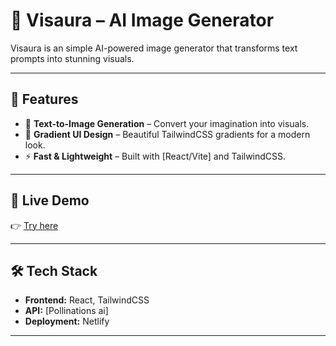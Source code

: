 # 🎨 Visaura – AI Image Generator

Visaura is an simple AI-powered image generator that transforms text prompts into stunning visuals.  

---

## 🚀 Features
- 🔮 **Text-to-Image Generation** – Convert your imagination into visuals.
- 🎨 **Gradient UI Design** – Beautiful TailwindCSS gradients for a modern look.
- ⚡ **Fast & Lightweight** – Built with [React/Vite] and TailwindCSS.

---

## 🔗 Live Demo
👉 [Try here](https://your-app-name.netlify.app)  


---

## 🛠️ Tech Stack
- **Frontend:** React, TailwindCSS  
- **API:** [Pollinations ai]  
- **Deployment:** Netlify  

---

